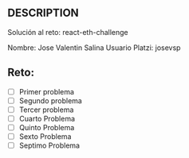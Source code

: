 ## DESCRIPTION

Solución al reto: react-eth-challenge

Nombre: Jose Valentin Salina
Usuario Platzi: josevsp

## Reto:

- [ ] Primer problema
- [ ] Segundo problema
- [ ] Tercer problema
- [ ] Cuarto Problema
- [ ] Quinto Problema
- [ ] Sexto Problema
- [ ] Septimo Problema

